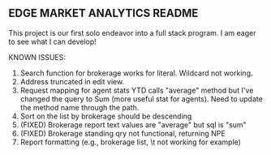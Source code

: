 ## EDGE MARKET ANALYTICS README

This project is our first solo endeavor into a full stack program. I am eager to see what I can develop!


KNOWN ISSUES:
1. Search function for brokerage works for literal. Wildcard not working.
2. Address truncated in edit view.
3. Request mapping for agent stats YTD calls "average" method but I've changed the query to Sum (more useful stat for agents). Need to update the method name through the path.   
4. Sort on the list by brokerage should be descending
5. (FIXED) Brokerage report text values are "average" but sql is "sum"
6. (FIXED) Brokerage standing qry not functional, returning NPE
7. Report formatting (e.g., brokerage list, \t not working for example)
